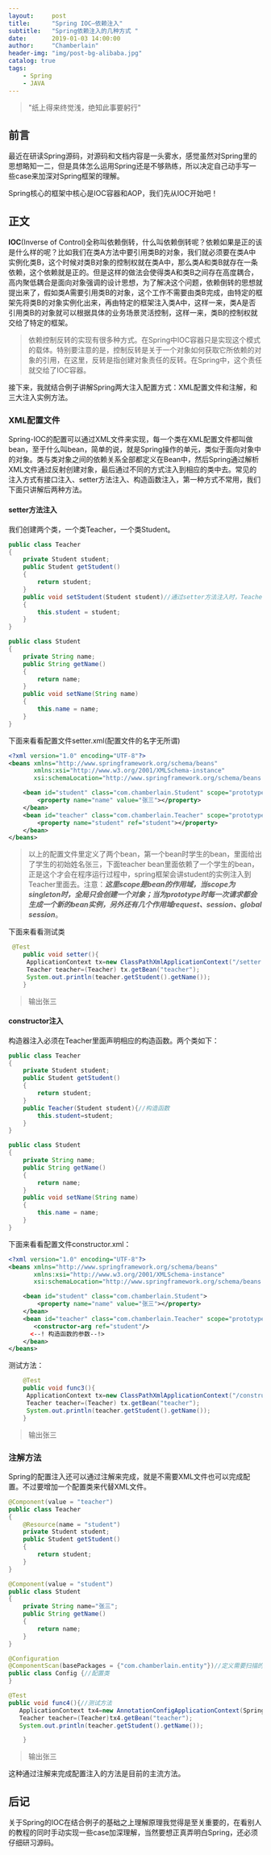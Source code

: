 ```yaml
---
layout:     post
title:      "Spring IOC—依赖注入"
subtitle:   "Spring依赖注入的几种方式 "
date:       2019-01-03 14:00:00
author:     "Chamberlain"
header-img: "img/post-bg-alibaba.jpg"
catalog: true
tags:
    - Spring
    - JAVA
---
```


> "纸上得来终觉浅，绝知此事要躬行"



##  前言

最近在研读Spring源码，对源码和文档内容是一头雾水，感觉虽然对Spring里的思想略知一二，但是具体怎么运用Spring还是不够熟练，所以决定自己动手写一些case来加深对Spring框架的理解。

Spring核心的框架中核心是IOC容器和AOP，我们先从IOC开始吧！



## 正文

**IOC**(Inverse of Control)全称叫依赖倒转，什么叫依赖倒转呢？依赖如果是正的该是什么样的呢？比如我们在类A方法中要引用类B的对象，我们就必须要在类A中实例化类B，这个时候对类B对象的控制权就在类A中，那么类A和类B就存在一条依赖，这个依赖就是正的。但是这样的做法会使得类A和类B之间存在高度耦合，高内聚低耦合是面向对象强调的设计思想，为了解决这个问题，依赖倒转的思想就提出来了，假如类A需要引用类B的对象，这个工作不需要由类B完成，由特定的框架先将类B的对象实例化出来，再由特定的框架注入类A中，这样一来，类A是否引用类B的对象就可以根据具体的业务场景灵活控制，这样一来，类B的控制权就交给了特定的框架。

> 依赖控制反转的实现有很多种方式。在Spring中IOC容器只是实现这个模式的载体。特别要注意的是，控制反转是关于一个对象如何获取它所依赖的对象的引用，在这里，反转是指创建对象责任的反转。在Spring中，这个责任就交给了IOC容器。

接下来，我就结合例子讲解Spring两大注入配置方式：XML配置文件和注解，和三大注入实例方法。

### XML配置文件

Spring-IOC的配置可以通过XML文件来实现，每一个类在XML配置文件都叫做bean，至于什么叫bean，简单的说，就是Spring操作的单元，类似于面向对象中的对象。类与类对象之间的依赖关系全部都定义在Bean中，然后Spring通过解析XML文件通过反射创建对象，最后通过不同的方式注入到相应的类中去。常见的注入方式有接口注入、setter方法注入、构造函数注入，第一种方式不常用，我们下面只讲解后两种方法。

#### setter方法注入

我们创建两个类，一个类Teacher，一个类Student。

```java
public class Teacher
{
    private Student student;
    public Student getStudent()
    {
        return student;
    }
   	public void setStudent(Student student)//通过setter方法注入时，Teacher类一定要有set方法。
    {
        this.student = student;
    } 
}

public class Student
{
    private String name;
    public String getName()
    {
        return name;
    }
    public void setName(String name)
    {
        this.name = name;
    }
}
```

下面来看看配置文件setter.xml(配置文件的名字无所谓)

```xml
<?xml version="1.0" encoding="UTF-8"?>
<beans xmlns="http://www.springframework.org/schema/beans"
       xmlns:xsi="http://www.w3.org/2001/XMLSchema-instance"
       xsi:schemaLocation="http://www.springframework.org/schema/beans http://www.springframework.org/schema/beans/spring-beans.xsd">

    <bean id="student" class="com.chamberlain.Student" scope="prototype">
        <property name="name" value="张三"></property>
    </bean>
    <bean id="teacher" class="com.chamberlain.Teacher" scope="prototype">
        <property name="student" ref="student"></property>
    </bean>
</beans>
```

> 以上的配置文件里定义了两个bean，第一个bean时学生的bean，里面给出了学生的初始姓名张三，下面teacher bean里面依赖了一个学生的bean，正是这个才会在程序运行过程中，spring框架会讲student的实例注入到Teacher里面去。注意：***这里scope是bean的作用域，当scope为singleton时，全局只会创建一个对象；当为prototype时每一次请求都会生成一个新的bean实例，另外还有几个作用域request、session、global session***。

下面来看看测试类

```java
 @Test
    public void setter(){
     ApplicationContext tx=new ClassPathXmlApplicationContext("/setter.xml");
     Teacher teacher=(Teacher) tx.getBean("teacher");
     System.out.println(teacher.getStudent().getName());
    }
```

> 输出张三

#### constructor注入

构造器注入必须在Teacher里面声明相应的构造函数。两个类如下：

```java
public class Teacher
{
    private Student student;
    public Student getStudent()
    {
        return student;
    }
    public Teacher(Student student){//构造函数
        this.student=student;
    }
}

public class Student
{
    private String name;
    public String getName()
    {
        return name;
    }
    public void setName(String name)
    {
        this.name = name;
    }
}
```

下面来看看配置文件constructor.xml：

```xml
<?xml version="1.0" encoding="UTF-8"?>
<beans xmlns="http://www.springframework.org/schema/beans"
       xmlns:xsi="http://www.w3.org/2001/XMLSchema-instance"
       xsi:schemaLocation="http://www.springframework.org/schema/beans http://www.springframework.org/schema/beans/spring-beans.xsd">

    <bean id="student" class="com.chamberlain.Student">
        <property name="name" value="张三"></property>
    </bean>
    <bean id="teacher" class="com.chamberlain.Teacher" scope="prototype">
       <constructor-arg ref="student"/>
      <--! 构造函数的参数--!>
    </bean>
</beans>
```

测试方法：

```java
    @Test
    public void func3(){
     ApplicationContext tx=new ClassPathXmlApplicationContext("/constructor.xml");
     Teacher teacher=(Teacher) tx.getBean("teacher");
     System.out.println(teacher.getStudent().getName());
    }
```

> 输出张三

### 注解方法

Spring的配置注入还可以通过注解来完成，就是不需要XML文件也可以完成配置。不过要增加一个配置类来代替XML文件。

```java
@Component(value = "teacher")
public class Teacher
{
    @Resource(name = "student")
    private Student student;
    public Student getStudent()
    {
        return student;
    }
}

@Component(value = "student")
public class Student
{
    private String name="张三";
    public String getName()
    {
        return name;
    }
}

@Configuration
@ComponentScan(basePackages = {"com.chamberlain.entity"})//定义需要扫描的包
public class Config {//配置类
}

@Test
public void func4(){//测试方法
   ApplicationContext tx4=new AnnotationConfigApplicationContext(SpringConfig.class);
   Teacher teacher=(Teacher)tx4.getBean("teacher");
   System.out.println(teacher.getStudent().getName());

    }
```

> 输出张三

这种通过注解来完成配置注入的方法是目前的主流方法。



## 后记

关于Spring的IOC在结合例子的基础之上理解原理我觉得是至关重要的，在看别人的教程的同时手动实现一些case加深理解，当然要想正真弄明白Spring，还必须仔细研习源码。